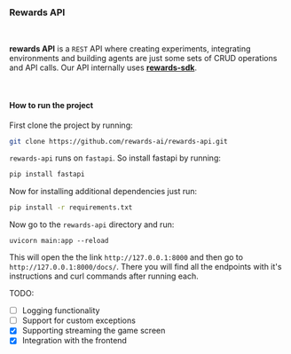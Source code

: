 ### **Rewards API** 

<br>

**rewards API** is a `REST` API where creating experiments, integrating environments and building agents are just some sets of CRUD operations and API calls. Our API internally uses [**rewards-sdk**](https://github.com/rewards-ai/rewards-SDK). 

<br>

#### **How to run the project** 

First clone the project by running:
```bash
git clone https://github.com/rewards-ai/rewards-api.git
```

`rewards-api` runs on `fastapi`. So install fastapi by running: 

```bash
pip install fastapi
```

Now for installing additional dependencies just run:

```bash
pip install -r requirements.txt
```

Now go to the `rewards-api` directory and run:

```
uvicorn main:app --reload
```

This will open the the link `http://127.0.0.1:8000` and then go to `http://127.0.0.1:8000/docs/`. There you will find all the endpoints with it's instructions and curl commands after running each. 


TODO:

- [ ] Logging functionality
- [ ] Support for custom exceptions 
- [X] Supporting streaming the game screen
- [X] Integration with the frontend 